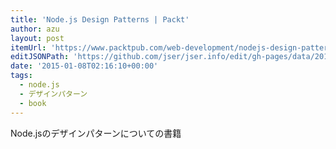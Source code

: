 ```yaml
---
title: 'Node.js Design Patterns | Packt'
author: azu
layout: post
itemUrl: 'https://www.packtpub.com/web-development/nodejs-design-patterns'
editJSONPath: 'https://github.com/jser/jser.info/edit/gh-pages/data/2015/01/index.json'
date: '2015-01-08T02:16:10+00:00'
tags:
  - node.js
  - デザインパターン
  - book
---
```

Node.jsのデザインパターンについての書籍
